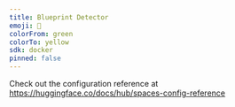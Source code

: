 ```yaml
---
title: Blueprint Detector
emoji: 🦀
colorFrom: green
colorTo: yellow
sdk: docker
pinned: false
---
```


Check out the configuration reference at https://huggingface.co/docs/hub/spaces-config-reference
